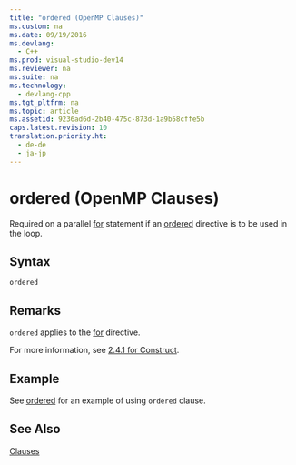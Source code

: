 ```yaml
---
title: "ordered (OpenMP Clauses)"
ms.custom: na
ms.date: 09/19/2016
ms.devlang: 
  - C++
ms.prod: visual-studio-dev14
ms.reviewer: na
ms.suite: na
ms.technology: 
  - devlang-cpp
ms.tgt_pltfrm: na
ms.topic: article
ms.assetid: 9236ad6d-2b40-475c-873d-1a9b58cffe5b
caps.latest.revision: 10
translation.priority.ht: 
  - de-de
  - ja-jp
---
```

# ordered (OpenMP Clauses)
Required on a parallel [for](../vs140/for--OpenMP-.md) statement if an [ordered](../vs140/ordered--OpenMP-Directives-.md) directive is to be used in the loop.  
  
## Syntax  
  
```  
ordered  
```  
  
## Remarks  
 `ordered` applies to the [for](../vs140/for--OpenMP-.md) directive.  
  
 For more information, see [2.4.1 for Construct](../vs140/2.4.1-for-Construct.md).  
  
## Example  
 See [ordered](../vs140/ordered--OpenMP-Directives-.md) for an example of using `ordered` clause.  
  
## See Also  
 [Clauses](../vs140/OpenMP-Clauses.md)